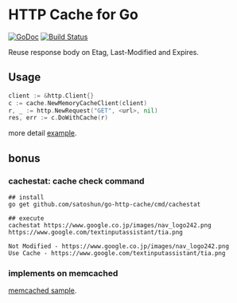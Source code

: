 # HTTP Cache for Go

[![GoDoc](https://godoc.org/github.com/satoshun/go-http-cache/cache?status.svg)](https://godoc.org/github.com/satoshun/go-http-cache/cache) [![Build Status](https://travis-ci.org/satoshun/go-http-cache?branch=master)](https://travis-ci.org/satoshun/go-http-cache)

Reuse response body on Etag, Last-Modified and Expires.


## Usage

```go
client := &http.Client{}
c := cache.NewMemoryCacheClient(client)
r, _ := http.NewRequest("GET", <url>, nil)
res, err := c.DoWithCache(r)
```

more detail [example](example/basic/main.go).


## bonus

### cachestat: cache check command

```shell
## install
go get github.com/satoshun/go-http-cache/cmd/cachestat

## execute
cachestat https://www.google.co.jp/images/nav_logo242.png https://www.google.com/textinputassistant/tia.png

Not Modified - https://www.google.co.jp/images/nav_logo242.png
Use Cache - https://www.google.com/textinputassistant/tia.png
```

### implements on memcached

[memcached sample](example/memcache).
